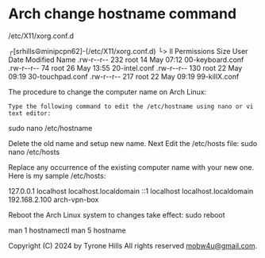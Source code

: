 # Arch change hostname command

/etc/X11/xorg.conf.d

┌[srhills☮minipcpn62]-(/etc/X11/xorg.conf.d)
└> ll
Permissions Size User Date Modified Name
.rw-r--r--   232 root 14 May 07:12  00-keyboard.conf
.rw-r--r--    74 root 26 May 13:55  20-intel.conf
.rw-r--r--   130 root 22 May 09:19  30-touchpad.conf
.rw-r--r--   217 root 22 May 09:19  99-killX.conf


The procedure to change the computer name on Arch Linux:

    Type the following command to edit the /etc/hostname using nano or vi text editor:

sudo nano /etc/hostname

Delete the old name and setup new name.
Next Edit the /etc/hosts file:
sudo nano /etc/hosts

Replace any occurrence of the existing computer name with your new one. Here is my sample /etc/hosts:

127.0.0.1	localhost localhost.localdomain
::1         localhost localhost.localdomain
192.168.2.100 arch-vpn-box

Reboot the Arch Linux system to changes take effect:
sudo reboot

man 1 hostnamectl
man 5 hostname

Copyright (C) 2024 by Tyrone Hills All rights reserved <mobw4u@gmail.com>.

